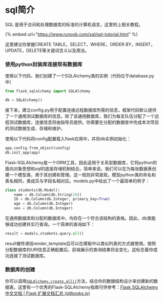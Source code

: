 # sql简介

SQL 是用于访问和处理数据库的标准的计算机语言，这里附上相关教程。

{% embed url="https://www.runoob.com/sql/sql-tutorial.html" %}

这里建议你掌握CREATE TABLE，SELECT，WHERE，ORDER BY，INSERT，UPDATE，DELETE等关键词含义以及用法。

### 使用python封装库连接现有数据库

使用以下代码，我们创建了一个SQLAlchemy类的实例（代码位于database.py中）

```python
from flask_sqlalchemy import SQLAlchemy

db = SQLAlchemy()
```

接下来，建立config.py用于配置连接远程数据库所需的信息，框架代码默认提供了一个通用测试数据库的信息。除了该通用数据库，我们为每支队伍分配了一个远程测试数据库，连接信息将由指导员提供。你需要在分配的数据库中完成本次项目的测试数据生成、存储和维护。

使用以下代码将config配置载入flask应用中，并将db实例初始化：

```python
app.config.from_object(config)
db.init_app(app)
```

Flask-SQLAlchemy是一个ORM工具，因此适用于关系型数据库，它将python的面向对象思想和sql的底层存储机制结合。简单来说，我们可以在为每张数据表创建一个模型类，用于其创建和管理。这一规则非常直观，模型python类的命名和表名相同，类成员与字段名相对应。models.py中给出了一个最简单的例子：

```python
class students(db.Model):
    name = db.Column(db.String(10))
    ID = db.Column(db.Integer, primary_key=True)
    age = db.Column(db.Integer)
    sex = db.Column(db.Integer)
```

在通用数据库和分配的数据库中，均存在一个符合该结构的表格。因此，db类能够成功创建并实行查询。一个简单的查询如下：

```python
result = models.students.query.all()
```

result被传递给render\_template后可以在模板中以类似列表的方式被使用。按照分配数据库的URI信息正确配置后，前端展示的查询结果将会变化，这标志着你成功连接了测试数据库。

### 数据库的创建

你可以调用[`SQLAlchemy.create_all()`](https://wizardforcel.gitbooks.io/flask-extension-docs/content/api.html#flask.ext.sqlalchemy.SQLAlchemy.create\_all)方法，结合你的数据结构设计来创建新的数据表。这里有一个优秀的Flask-SQLAlchemy指南可供参考：[Flask SQLAlchemy 中文文档 | Flask 扩展文档汇总 (gitbooks.io)](https://wizardforcel.gitbooks.io/flask-extension-docs/content/flask-sqlalchemy.html)
